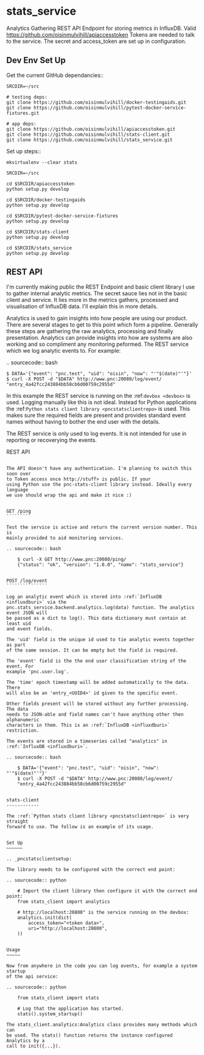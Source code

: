 stats_service
=============

Analytics Gathering REST API Endpoint for storing metrics in InfluxDB. Valid
https://github.com/oisinmulvihill/apiaccesstoken Tokens are needed to talk to
the service. The secret and access_token are set up in configuration.

Dev Env Set Up
--------------

Get the current GitHub dependancies::

    SRCDIR=~/src

    # testing deps:
    git clone https://github.com/oisinmulvihill/docker-testingaids.git
    git clone https://github.com/oisinmulvihill/pytest-docker-service-fixtures.git

    # app deps:
    git clone https://github.com/oisinmulvihill/apiaccesstoken.git
    git clone https://github.com/oisinmulvihill/stats-client.git
    git clone https://github.com/oisinmulvihill/stats_service.git

Set up steps::

    mkvirtualenv --clear stats

    SRCDIR=~/src

    cd $SRCDIR/apiaccesstoken
    python setup.py develop

    cd $SRCDIR/docker-testingaids
    python setup.py develop

    cd $SRCDIR/pytest-docker-service-fixtures
    python setup.py develop

    cd $SRCDIR/stats-client
    python setup.py develop

    cd $SRCDIR/stats_service
    python setup.py develop


REST API
--------

I'm currently making public the REST Endpoint and basic client library I use to
gather internal analytic metrics. The secret sauce lies not in the basic client
and service. It lies more in the metrics gathers, processed and visualisation
of InfluxDB data. I'll explain this in more details.

Analytics is used to gain insights into how people are using our product.
There are several stages to get to this point which form a pipeline. Generally
these steps are gathering the raw analytics, processing and finally
presentation. Analytics can provide insights into how are systems are also
working and so compliment any monitoring peformed. The REST service which we
log analytic events to. For example:

.. sourcecode:: bash

    $ DATA='{"event": "pnc.test", "uid": "oisin", "now": "'"$(date)"'"}'
    $ curl -X POST -d "$DATA" http://www.pnc:20080/log/event/
    "entry_4a42fcc243884bb58cb6d00759c2955d"

In this example the REST service is running on the :ref:`devbox <devbox>` is used.
Logging manually like this is not ideal. Instead for Python applications the
:ref:`Python stats client library <pncstatsclientrepo>` is used. This makes
sure the required fields are present and provides standard event names without
having to bother the end user with the details.

The REST service is only used to log events. It is not intended for use in
reporting or recoverying the events.


REST API
~~~~~~~~

The API doesn't have any authentication. I'm planning to switch this soon over
to Token access once http://stuff> is public. If your
using Python use the pnc-stats-client library instead. Ideally every language
we use should wrap the api and make it nice :)


GET /ping
`````````

Test the service is active and return the current version number. This is
mainly provided to aid monitoring services.

.. sourcecode:: bash

    $ curl -X GET http://www.pnc:20080/ping/
    {"status": "ok", "version": "1.0.0", "name": "stats_service"}


POST /log/event
```````````````

Log an analytic event which is stored into :ref:`InfluxDB <influxdburi>` via the
pnc.stats_service.backend.analytics.log(data) function. The analytics event JSON will
be passed as a dict to log(). This data dictionary must contain at least uid
and event fields.

The 'uid' field is the unique id used to tie analytic events together as part
of the same session. It can be empty but the field is required.

The 'event' field is the the end user classification string of the event. For
example 'pnc.user.log'.

The 'time' epoch timestamp will be added automatically to the data. There
will also be an 'entry_<UUID4>' id given to the specific event.

Other fields present will be stored without any further processing. The data
needs to JSON-able and field names can't have anything other then alphanumeric
characters in them. This is an :ref:`InfluxDB <influxdburi>` restriction.

The events are stored in a timeseries called "analytics" in :ref:`InfluxDB <influxdburi>`.

.. sourcecode:: bash

    $ DATA='{"event": "pnc.test", "uid": "oisin", "now": "'"$(date)"'"}'
    $ curl -X POST -d "$DATA" http://www.pnc:20080/log/event/
    "entry_4a42fcc243884bb58cb6d00759c2955d"


stats-client
------------

The :ref:`Python stats client library <pncstatsclientrepo>` is very straight
forward to use. The follow is an example of its usage.


Set Up
~~~~~~

.. _pncstatsclientsetup:

The library needs to be configured with the correct end point:

.. sourcecode:: python

    # Import the client library then configure it with the correct end point:
    from stats_client import analytics

    # http://localhost:20800" is the service running on the devbox:
    analytics.init(dict(
        access_token="<token data>",
        uri="http://localhost:20800",
    ))


Usage
~~~~~

Now from anywhere in the code you can log events, for example a system startup
of the api service:

.. sourcecode:: python

    from stats_client import stats

    # Log that the application has started.
    stats().system_startup()

The stats_client.analytics:Analytics class provides many methods which can
be used. The stats() function returns the instance configured Analytics by a
call to init({...}).
